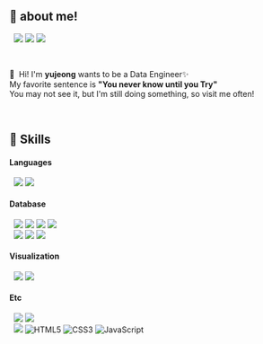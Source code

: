 
## :high_brightness: about me!

 &nbsp; <a href="https://tobesteadyde.tistory.com/" target="_blank"><img src="https://img.shields.io/badge/Tech_Blog-EA4AAA?style=flat-square&logo=GitHub%20Sponsors&logoColor=white"/></a>
 <a href="https://www.notion.so/5c8b71c642a44feb8d95f77356574c04" target="_blank"><img src="https://img.shields.io/badge/portfolio-00A98F?style=flat-square&logo=Notion&logoColor=white"/></a>
  <a href="mailto:tobesteadyde@gmail.com" target="_blank"><img src="https://img.shields.io/badge/tobesteadyde@gmail.com-EA4335?style=flat-square&logo=Gmail&logoColor=white"/></a>

<br>

<p>
  👋&nbsp; Hi! I'm <b>yujeong</b> wants to be a Data Engineer✨ <br/>
   My favorite sentence is <b>"You never know until you Try"</b> <br/>
   You may not see it, but I'm still doing something, so visit me often!
</p>



<br>

## 💪 Skills
#### Languages
&nbsp; <img src="https://img.shields.io/badge/Python-3766AB.svg?style=flat&logo=Python&logoColor=white"/> <img src="https://img.shields.io/badge/Pyspark-E25A1C.svg?style=flat&logo=apache-spark&logoColor=white"/>

#### Database
&nbsp; <img src="https://img.shields.io/badge/MySQL-4479A1?style=flat&logo=mysql&logoColor=white"/> <img src="https://img.shields.io/badge/MongoDB-47A248?style=flat&logo=mongodb&logoColor=white"/>
<img src="https://img.shields.io/badge/Hadoop-66CCFF?style=flat&logo=apache-hadoop&logoColor=black"/> <img src="https://img.shields.io/badge/Elasticsearch-005571?style=flat&logo=elasticsearch&logoColor=white"/> 
<br>
&nbsp; <img src="https://img.shields.io/badge/Logstash-005571?style=flat&logo=logstash&logoColor=white"/> <img src="https://img.shields.io/badge/Kafka-231F20?style=flat&logo=apache-kafka&logoColor=white"/> <img src="https://img.shields.io/badge/Airflow-017CEE?style=flat&logo=apache-airflow&logoColor=white"/>

#### Visualization
&nbsp; <img src="https://img.shields.io/badge/Kibana-005571?style=flat&logo=kibana&logoColor=white"/> <img src="https://img.shields.io/badge/Plotly-3F4F75?style=flat&logo=plotly&logoColor=white"/>

#### Etc
&nbsp; <img src ="https://img.shields.io/badge/AWS-FF9900.svg?&style=flat&logo=amazon-ec2&logoColor=white"/> <img src ="https://img.shields.io/badge/Ubuntu-E95420?&style=flat&logo=ubuntu&logoColor=white"/>
<br>
&nbsp; <img src ="https://img.shields.io/badge/Django-092E20.svg?&style=flat&logo=Django&logoColor=white"/> <img alt="HTML5" src ="https://img.shields.io/badge/HTML5-E34F26.svg?&style=flat&logo=HTML5&logoColor=white"/> <img alt="CSS3" src ="https://img.shields.io/badge/CSS3-1572B6?&style=flat&logo=CSS3&logoColor=white"/> <img alt="JavaScript" src ="https://img.shields.io/badge/JavaScript-F7DF1E?&style=flat&logo=javascript&logoColor=white"/>

<br>



<!-- 
## :computer: Projects
&nbsp; **[Ciao label la ver.2 : 기존 서비스에서 확장성을 고려하여 재구축한 파이프라인]** <br/>
&nbsp; **[Ciao label la ver.1 : AI 모델을 적용한 친환경 서비스 차오라벨라 개발]** <br/>
&nbsp; **[서울시 식품접객업소의 폐업 확률 예측을 위한 데이터셋 구축]** <br/>
&nbsp; **[BlueShleter : 정신건강 의료서비스 수요자와 공급자의 상호소통 플랫폼]** <br/>


이모지 : https://www.webfx.com/tools/emoji-cheat-sheet/ 
참고 : https://velog.io/@dot2__/Github-github-%ED%94%84%EB%A1%9C%ED%95%84-%EA%BE%B8%EB%AF%B8%EA%B8%B0
참고2 : https://github.com/cowkite/cowkite/blob/main/README.md?plain=1 
참고3 : https://blog.cowkite.com/blog/2102241544/
-->



